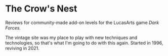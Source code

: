 # The Crow's Nest
Reviews for community-made add-on levels for the LucasArts game *Dark Forces*.

The vintage site was my place to play with new techniques and technologies, so that's what I'm going to do with this again. Started in 1996, reviving in 2021.
